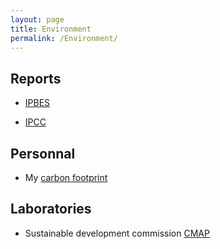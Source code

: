 ```yaml
---
layout: page
title: Environment
permalink: /Environment/
---
```




## Reports

* [IPBES](https://ipbes.net/global-assessment)

* [IPCC](https://www.ipcc.ch/reports/)

## Personnal

* My [carbon footprint](Environment/Cf/)

## Laboratories

* Sustainable development commission [CMAP](https://portail.polytechnique.edu/cmap/fr/le-laboratoire/commission-developpement-durable)